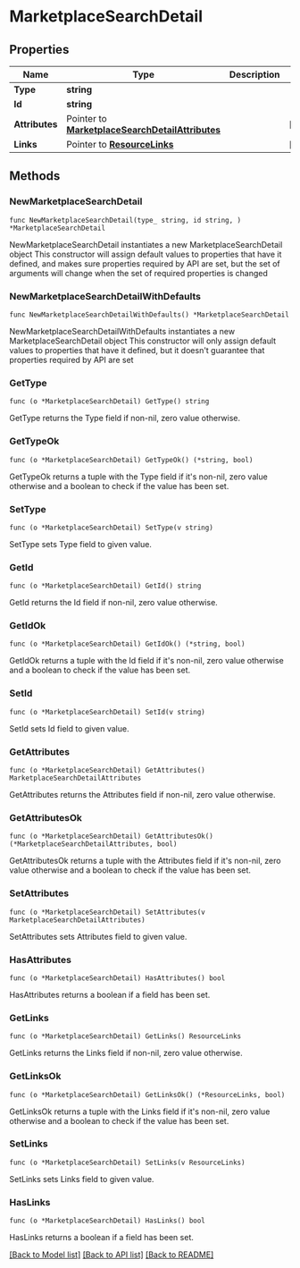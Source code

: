 # MarketplaceSearchDetail

## Properties

Name | Type | Description | Notes
------------ | ------------- | ------------- | -------------
**Type** | **string** |  | 
**Id** | **string** |  | 
**Attributes** | Pointer to [**MarketplaceSearchDetailAttributes**](MarketplaceSearchDetailAttributes.md) |  | [optional] 
**Links** | Pointer to [**ResourceLinks**](ResourceLinks.md) |  | [optional] 

## Methods

### NewMarketplaceSearchDetail

`func NewMarketplaceSearchDetail(type_ string, id string, ) *MarketplaceSearchDetail`

NewMarketplaceSearchDetail instantiates a new MarketplaceSearchDetail object
This constructor will assign default values to properties that have it defined,
and makes sure properties required by API are set, but the set of arguments
will change when the set of required properties is changed

### NewMarketplaceSearchDetailWithDefaults

`func NewMarketplaceSearchDetailWithDefaults() *MarketplaceSearchDetail`

NewMarketplaceSearchDetailWithDefaults instantiates a new MarketplaceSearchDetail object
This constructor will only assign default values to properties that have it defined,
but it doesn't guarantee that properties required by API are set

### GetType

`func (o *MarketplaceSearchDetail) GetType() string`

GetType returns the Type field if non-nil, zero value otherwise.

### GetTypeOk

`func (o *MarketplaceSearchDetail) GetTypeOk() (*string, bool)`

GetTypeOk returns a tuple with the Type field if it's non-nil, zero value otherwise
and a boolean to check if the value has been set.

### SetType

`func (o *MarketplaceSearchDetail) SetType(v string)`

SetType sets Type field to given value.


### GetId

`func (o *MarketplaceSearchDetail) GetId() string`

GetId returns the Id field if non-nil, zero value otherwise.

### GetIdOk

`func (o *MarketplaceSearchDetail) GetIdOk() (*string, bool)`

GetIdOk returns a tuple with the Id field if it's non-nil, zero value otherwise
and a boolean to check if the value has been set.

### SetId

`func (o *MarketplaceSearchDetail) SetId(v string)`

SetId sets Id field to given value.


### GetAttributes

`func (o *MarketplaceSearchDetail) GetAttributes() MarketplaceSearchDetailAttributes`

GetAttributes returns the Attributes field if non-nil, zero value otherwise.

### GetAttributesOk

`func (o *MarketplaceSearchDetail) GetAttributesOk() (*MarketplaceSearchDetailAttributes, bool)`

GetAttributesOk returns a tuple with the Attributes field if it's non-nil, zero value otherwise
and a boolean to check if the value has been set.

### SetAttributes

`func (o *MarketplaceSearchDetail) SetAttributes(v MarketplaceSearchDetailAttributes)`

SetAttributes sets Attributes field to given value.

### HasAttributes

`func (o *MarketplaceSearchDetail) HasAttributes() bool`

HasAttributes returns a boolean if a field has been set.

### GetLinks

`func (o *MarketplaceSearchDetail) GetLinks() ResourceLinks`

GetLinks returns the Links field if non-nil, zero value otherwise.

### GetLinksOk

`func (o *MarketplaceSearchDetail) GetLinksOk() (*ResourceLinks, bool)`

GetLinksOk returns a tuple with the Links field if it's non-nil, zero value otherwise
and a boolean to check if the value has been set.

### SetLinks

`func (o *MarketplaceSearchDetail) SetLinks(v ResourceLinks)`

SetLinks sets Links field to given value.

### HasLinks

`func (o *MarketplaceSearchDetail) HasLinks() bool`

HasLinks returns a boolean if a field has been set.


[[Back to Model list]](../README.md#documentation-for-models) [[Back to API list]](../README.md#documentation-for-api-endpoints) [[Back to README]](../README.md)


